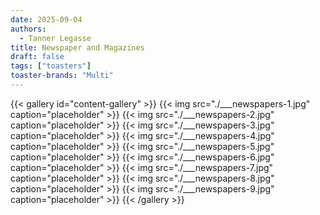 ```yaml
---
date: 2025-09-04
authors:
  - Tanner Legasse
title: Newspaper and Magazines
draft: false
tags: ["toasters"]
toaster-brands: "Multi"
---
```

{{< gallery id="content-gallery" >}}
  {{< img src="./___newspapers-1.jpg" caption="placeholder" >}}
  {{< img src="./___newspapers-2.jpg" caption="placeholder" >}}
  {{< img src="./___newspapers-3.jpg" caption="placeholder" >}}
  {{< img src="./___newspapers-4.jpg" caption="placeholder" >}}
  {{< img src="./___newspapers-5.jpg" caption="placeholder" >}}
  {{< img src="./___newspapers-6.jpg" caption="placeholder" >}}
  {{< img src="./___newspapers-7.jpg" caption="placeholder" >}}
  {{< img src="./___newspapers-8.jpg" caption="placeholder" >}}
  {{< img src="./___newspapers-9.jpg" caption="placeholder" >}}
{{< /gallery >}}
